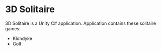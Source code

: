 # 3D Solitaire

3D Solitaire is a Unity C# application. Application contains these solitaire games:

-   Klondyke
-   Golf
